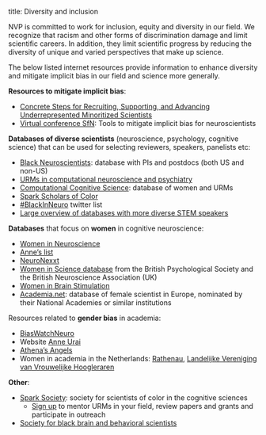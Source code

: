 title: Diversity and inclusion

NVP is committed to work for inclusion, equity and diversity in our field. We recognize that racism and other forms of discrimination damage and limit scientific careers. In addition, they limit scientific progress by reducing the diversity of unique and varied perspectives that make up science.

The below listed internet resources provide information to enhance diversity and mitigate implicit bias in our field and science more generally. 


__Resources to mitigate implicit bias__:

- [Concrete Steps for Recruiting, Supporting, and Advancing Underrepresented Minoritized Scientists](https://docs.google.com/document/d/1Ic6bil2AvrQmPFUcUyxcw_FumofKkUo3VLsU7qG0cTk/edit)
- [Virtual conference SfN](https://neuronline.sfn.org/professional-development/implicit-bias-virtual-conference-recordings): Tools to mitigate implicit bias for neuroscientists


__Databases of diverse scientists__ (neuroscience, psychology, cognitive science) that can be used for selecting reviewers, speakers, panelists etc:

- [Black Neuroscientists](https://docs.google.com/spreadsheets/d/1Fbrot1qV0bqYREFYNepQiV8toT1GDDw9y7Nak_PyaZ4/edit#gid=0): database with PIs and postdocs (both US and non-US)
- [URMs in computational neuroscience and psychiatry](https://docs.google.com/spreadsheets/d/1zCaBONrmD-OHzsicw0Mw3oZel0uZDqydxBpuqkWvVpc/edit#gid=1492866078)
- [Computational Cognitive Science](https://compcog.science/): database of women and URMs
- [Spark Scholars of Color](https://docs.google.com/spreadsheets/d/1188aq_e2FXv7qvbkrmlT3-OUT47JKU2UjY2FFt1_Y24/edit#gid=0)
- [#BlackInNeuro](https://twitter.com/i/lists/1268612076987129856) twitter list
- [Large overview of databases with more diverse STEM speakers](https://docs.google.com/document/u/1/d/e/2PACX-1vSlvHTZtOc6wG5C9xEc-bAIYofpeDHVjrrVc7Q_5IQdmXcLeaYd27nhoJD9jub_q-qAILxHknMGbggb/pub)


__Databases__ that focus on __women__ in cognitive neuroscience:

- [Women in Neuroscience](https://www.winrepo.org/)
- [Anne’s list](https://anneslist.net/)
- [NeuroNexxt](https://www.nexxt.ruhr-uni-bochum.de/)
- [Women in Science database](https://wisdat.royalholloway.ac.uk/) from the British Psychological Society and the British Neuroscience Association (UK)
- [Women in Brain Stimulation](http://womeninbrainstim.com/)
- [Academia.net](https://www.academia-net.org/): database of female scientist in Europe, nominated by their National Academies or similar institutions


Resources related to __gender bias__ in academia:

- [BiasWatchNeuro](https://biaswatchneuro.com/information-and-links/)
- Website [Anne Urai](https://anneurai.net/2018/12/09/gender-diversity-in-academia/)
- [Athena’s Angels](https://www.athenasangels.nl/nl/)
- Women in academia in the Netherlands: [Rathenau](https://www.rathenau.nl/en/science-figures/personnel/women-science/women-academia), [Landelijke Vereniging van Vrouwelijke Hoogleraren](https://www.lnvh.nl/monitor)


__Other__:

- [Spark Society](https://www.sparksociety.org/): society for scientists of color in the cognitive sciences
    - [Sign up](https://docs.google.com/forms/d/e/1FAIpQLScPGMnor4ZqAL8-kk9_NctLeHPVcbxXhC4VtOktnKXpgPwtzg/viewform?usp=send_form) to mentor URMs in your field, review papers and grants and participate in outreach 
- [Society for black brain and behavioral scientists](https://www.sb3s.org/)
